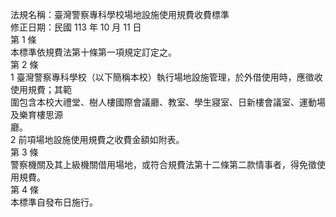 法規名稱：臺灣警察專科學校場地設施使用規費收費標準  
修正日期：民國 113 年 10 月 11 日  
第 1 條  
本標準依規費法第十條第一項規定訂定之。  
第 2 條  
1 臺灣警察專科學校（以下簡稱本校）執行場地設施管理，於外借使用時，應徵收使用規費；其範  
圍包含本校大禮堂、樹人樓國際會議廳、教室、學生寢室、日新樓會議室、運動場及樂育樓思源  
廳。  
2 前項場地設施使用規費之收費金額如附表。  
第 3 條  
警察機關及其上級機關借用場地，或符合規費法第十二條第二款情事者，得免徵使用規費。  
第 4 條  
本標準自發布日施行。  


